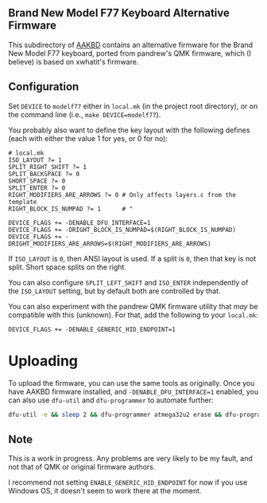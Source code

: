 ## Brand New Model F77 Keyboard Alternative Firmware

This subdirectory of [AAKBD](https://github.com/arkku/aakbd) contains an
alternative firmware for the Brand New Model F77 keyboard, ported from
pandrew's QMK firmware, which (I believe) is based on xwhatit's firmware.

## Configuration

Set `DEVICE` to `modelf77` either in `local.mk` (in the project root directory),
or on the command line (i.e., `make DEVICE=modelf77`).

You probably also want to define the key layout with the following defines
(each with either the value 1 for yes, or 0 for no):

``` Make
# local.mk
ISO_LAYOUT ?= 1
SPLIT_RIGHT_SHIFT ?= 1
SPLIT_BACKSPACE ?= 0
SHORT_SPACE ?= 0
SPLIT_ENTER ?= 0
RIGHT_MODIFIERS_ARE_ARROWS ?= 0 # Only affects layers.c from the template
RIGHT_BLOCK_IS_NUMPAD ?= 1      # "

DEVICE_FLAGS += -DENABLE_DFU_INTERFACE=1
DEVICE_FLAGS += -DRIGHT_BLOCK_IS_NUMPAD=$(RIGHT_BLOCK_IS_NUMPAD)
DEVICE_FLAGS += -DRIGHT_MODIFIERS_ARE_ARROWS=$(RIGHT_MODIFIERS_ARE_ARROWS)
```

If `ISO_LAYOUT` is `0`, then ANSI layout is used. If a split is `0`, then that
key is not split. Short space splits on the right.

You can also configure `SPLIT_LEFT_SHIFT` and `ISO_ENTER` independently of
the `ISO_LAYOUT` setting, but by default both are controlled by that.

You can also experiment with the pandrew QMK firmware utility that _may_ be
compatible with this (unknown). For that, add the following to your `local.mk`:

``` Make
DEVICE_FLAGS += -DENABLE_GENERIC_HID_ENDPOINT=1
```

# Uploading

To upload the firmware, you can use the same tools as originally. Once you have
AAKBD firmware installed, and `-DENABLE_DFU_INTERFACE=1` enabled, you can also
use `dfu-util` and `dfu-programmer` to automate further:

``` sh
dfu-util -e && sleep 2 && dfu-programmer atmega32u2 erase && dfu-programmer atmega32u2 flash modelf77.hex && dfu-programmer atmega32u2 launch
```

## Note

This is a work in progress. Any problems are very likely to be my fault, and
not that of QMK or original firmware authors.

I recommend not setting `ENABLE_GENERIC_HID_ENDPOINT` for now if you use
Windows OS, it doesn't seem to work there at the moment.
